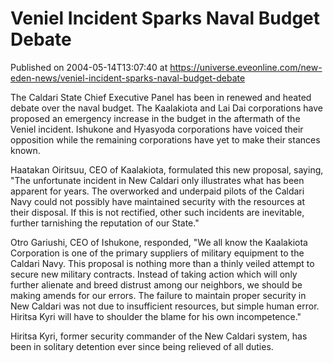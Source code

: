 # Veniel Incident Sparks Naval Budget Debate
Published on 2004-05-14T13:07:40 at https://universe.eveonline.com/new-eden-news/veniel-incident-sparks-naval-budget-debate

The Caldari State Chief Executive Panel has been in renewed and heated debate over the naval budget. The Kaalakiota and Lai Dai corporations have proposed an emergency increase in the budget in the aftermath of the Veniel incident. Ishukone and Hyasyoda corporations have voiced their opposition while the remaining corporations have yet to make their stances known. 

Haatakan Oiritsuu, CEO of Kaalakiota, formulated this new proposal, saying, "The unfortunate incident in New Caldari only illustrates what has been apparent for years. The overworked and underpaid pilots of the Caldari Navy could not possibly have maintained security with the resources at their disposal. If this is not rectified, other such incidents are inevitable, further tarnishing the reputation of our State." 

Otro Gariushi, CEO of Ishukone, responded, "We all know the Kaalakiota Corporation is one of the primary suppliers of military equipment to the Caldari Navy. This proposal is nothing more than a thinly veiled attempt to secure new military contracts. Instead of taking action which will only further alienate and breed distrust among our neighbors, we should be making amends for our errors. The failure to maintain proper security in New Caldari was not due to insufficient resources, but simple human error. Hiritsa Kyri will have to shoulder the blame for his own incompetence." 

Hiritsa Kyri, former security commander of the New Caldari system, has been in solitary detention ever since being relieved of all duties.
